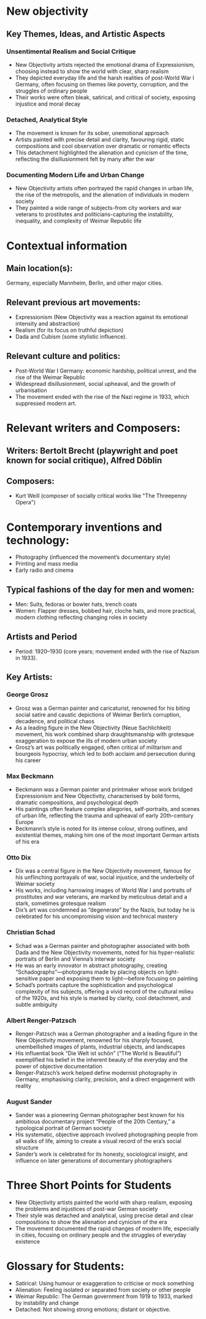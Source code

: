 # New objectivity

## Key Themes, Ideas, and Artistic Aspects

### Unsentimental Realism and Social Critique
- New Objectivity artists rejected the emotional drama of Expressionism, choosing instead to show the world with clear, sharp realism
- They depicted everyday life and the harsh realities of post-World War I Germany, often focusing on themes like poverty, corruption, and the struggles of ordinary people
- Their works were often bleak, satirical, and critical of society, exposing injustice and moral decay

### Detached, Analytical Style
- The movement is known for its sober, unemotional approach
- Artists painted with precise detail and clarity, favouring rigid, static compositions and cool observation over dramatic or romantic effects
- This detachment highlighted the alienation and cynicism of the time, reflecting the disillusionment felt by many after the war

### Documenting Modern Life and Urban Change
- New Objectivity artists often portrayed the rapid changes in urban life, the rise of the metropolis, and the alienation of individuals in modern society
- They painted a wide range of subjects-from city workers and war veterans to prostitutes and politicians-capturing the instability, inequality, and complexity of Weimar Republic life

# Contextual information
## Main location(s):

Germany, especially Mannheim, Berlin, and other major cities.

## Relevant previous art movements:

- Expressionism (New Objectivity was a reaction against its emotional intensity and abstraction)
- Realism (for its focus on truthful depiction)
- Dada and Cubism (some stylistic influence).

## Relevant culture and politics:

- Post-World War I Germany: economic hardship, political unrest, and the rise of the Weimar Republic
- Widespread disillusionment, social upheaval, and the growth of urbanisation
- The movement ended with the rise of the Nazi regime in 1933, which suppressed modern art.

# Relevant writers and Composers:

## Writers: Bertolt Brecht (playwright and poet known for social critique), Alfred Döblin

## Composers:
- Kurt Weill (composer of socially critical works like "The Threepenny Opera")

# Contemporary inventions and technology:
- Photography (influenced the movement’s documentary style)
- Printing and mass media
- Early radio and cinema

## Typical fashions of the day for men and women:
- Men: Suits, fedoras or bowler hats, trench coats
- Women:  Flapper dresses, bobbed hair, cloche hats, and more practical, modern clothing reflecting changing roles in society

## Artists and Period
- Period: 1920–1930 (core years; movement ended with the rise of Nazism in 1933).

## Key Artists:

### George Grosz
- Grosz was a German painter and caricaturist, renowned for his biting social satire and caustic depictions of Weimar Berlin’s corruption, decadence, and political chaos
- As a leading figure in the New Objectivity (Neue Sachlichkeit) movement, his work combined sharp draughtsmanship with grotesque exaggeration to expose the ills of modern urban society
- Grosz’s art was politically engaged, often critical of militarism and bourgeois hypocrisy, which led to both acclaim and persecution during his career

### Max Beckmann
- Beckmann was a German painter and printmaker whose work bridged Expressionism and New Objectivity, characterised by bold forms, dramatic compositions, and psychological depth
- His paintings often feature complex allegories, self-portraits, and scenes of urban life, reflecting the trauma and upheaval of early 20th-century Europe
- Beckmann’s style is noted for its intense colour, strong outlines, and existential themes, making him one of the most important German artists of his era

### Otto Dix
- Dix was a central figure in the New Objectivity movement, famous for his unflinching portrayals of war, social injustice, and the underbelly of Weimar society
- His works, including harrowing images of World War I and portraits of prostitutes and war veterans, are marked by meticulous detail and a stark, sometimes grotesque realism
- Dix’s art was condemned as “degenerate” by the Nazis, but today he is celebrated for his uncompromising vision and technical mastery

### Christian Schad
- Schad was a German painter and photographer associated with both Dada and the New Objectivity movements, noted for his hyper-realistic portraits of Berlin and Vienna’s interwar society
- He was an early innovator in abstract photography, creating “Schadographs”—photograms made by placing objects on light-sensitive paper and exposing them to light—before focusing on painting
- Schad’s portraits capture the sophistication and psychological complexity of his subjects, offering a vivid record of the cultural milieu of the 1920s, and his style is marked by clarity, cool detachment, and subtle ambiguity

### Albert Renger-Patzsch
- Renger-Patzsch was a German photographer and a leading figure in the New Objectivity movement, renowned for his sharply focused, unembellished images of plants, industrial objects, and landscapes
- His influential book “Die Welt ist schön” (“The World is Beautiful”) exemplified his belief in the inherent beauty of the everyday and the power of objective documentation
- Renger-Patzsch’s work helped define modernist photography in Germany, emphasising clarity, precision, and a direct engagement with reality

### August Sander
- Sander was a pioneering German photographer best known for his ambitious documentary project “People of the 20th Century,” a typological portrait of German society
- His systematic, objective approach involved photographing people from all walks of life, aiming to create a visual record of the era’s social structure
- Sander’s work is celebrated for its honesty, sociological insight, and influence on later generations of documentary photographers


# Three Short Points for Students
- New Objectivity artists painted the world with sharp realism, exposing the problems and injustices of post-war German society
- Their style was detached and analytical, using precise detail and clear compositions to show the alienation and cynicism of the era
- The movement documented the rapid changes of modern life, especially in cities, focusing on ordinary people and the struggles of everyday existence

# Glossary for Students:

- Satirical: Using humour or exaggeration to criticise or mock something
- Alienation: Feeling isolated or separated from society or other people
- Weimar Republic: The German government from 1919 to 1933, marked by instability and change
- Detached: Not showing strong emotions; distant or objective.